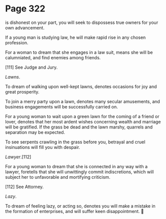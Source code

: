 # Page 322
is dishonest on your part, you will seek to dispossess true owners
for your own advancement.


If a young man is studying law, he will make rapid rise
in any chosen profession.


For a woman to dream that she engages in a law suit, means she
will be calumniated, and find enemies among friends.



[111] See Judge and Jury.


_Lawns_.


To dream of walking upon well-kept lawns, denotes occasions for joy
and great prosperity.


To join a merry party upon a lawn, denotes many secular amusements,
and business engagements will be successfully carried on.


For a young woman to wait upon a green lawn for the coming of a friend
or lover, denotes that her most ardent wishes concerning wealth and
marriage will be gratified. If the grass be dead and the lawn marshy,
quarrels and separation may be expected.


To see serpents crawling in the grass before you, betrayal and cruel
insinuations will fill you with despair.


_Lawyer_.[112]


For a young woman to dream that she is connected in any way with a lawyer,
foretells that she will unwittingly commit indiscretions, which will subject
her to unfavorable and mortifying criticism.



[112] See Attorney.


_Lazy_.


To dream of feeling lazy, or acting so, denotes you will make a mistake
in the formation of enterprises, and will suffer keen disappointment.
